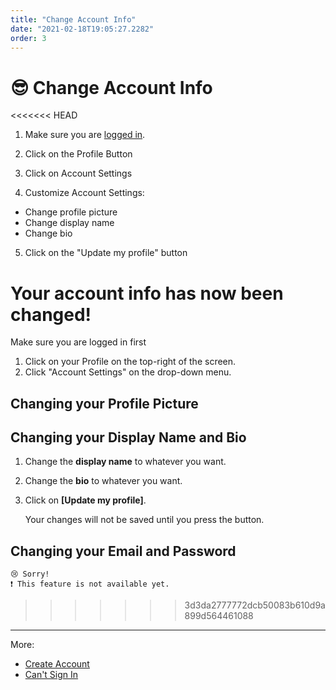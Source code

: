 ```yaml
---
title: "Change Account Info"
date: "2021-02-18T19:05:27.2282"
order: 3
---
```


# 😎 Change Account Info

<<<<<<< HEAD
1. Make sure you are [logged in](/manual/LoggingIn).

2. Click on the Profile Button

3. Click on Account Settings

4. Customize Account Settings:

- Change profile picture
- Change display name
- Change bio

5. Click on the "Update my profile" button

Your account info has now been changed!
=======
Make sure you are logged in first

1. Click on your Profile on the top-right of the screen.
2. Click "Account Settings" on the drop-down menu.

## Changing your Profile Picture

## Changing your Display Name and Bio

1. Change the **display name** to whatever you want.
2. Change the **bio** to whatever you want.
3. Click on **[Update my profile]**.

   Your changes will not be saved until you press the button.

## Changing your Email and Password

```
😢 Sorry!
❗ This feature is not available yet.
```
>>>>>>> 3d3da2777772dcb50083b610d9a899d564461088

---

More:

- [Create Account](/manual/CreateAccount)
- [Can't Sign In](/manual/CantSignIn)
